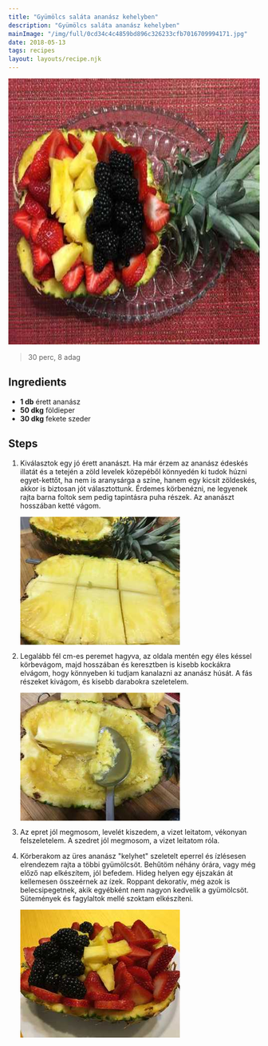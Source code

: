 ```yaml
---
title: "Gyümölcs saláta ananász kehelyben"
description: "Gyümölcs saláta ananász kehelyben"
mainImage: "/img/full/0cd34c4c4859bd896c326233cfb7016709994171.jpg"
date: 2018-05-13
tags: recipes
layout: layouts/recipe.njk
---
```

                            
<p align="center"><a href="https://cookpad.com/hu/receptek/4913588-gyumolcs-salata-ananasz-kehelyben" rel="Recipe source page"><img width="751" height="532" src="/img/full/0cd34c4c4859bd896c326233cfb7016709994171.jpg"/></a></p>

> 30 perc, 8 adag 

## Ingredients
* **1 db** érett ananász
* **50 dkg** földieper
* **30 dkg** fekete szeder

## Steps

1. Kiválasztok egy jó érett ananászt. Ha már érzem az ananász édeskés illatát és a tetején a zöld levelek közepéből könnyedén ki tudok húzni egyet-kettőt, ha nem is aranysárga a színe, hanem egy kicsit zöldeskés, akkor is biztosan jót választottunk. Érdemes körbenézni, ne legyenek rajta barna foltok sem pedig tapintásra puha részek. Az ananászt hosszában ketté vágom.
 
    <p><img width="320" height="256" align="left" src="/img/full/d98345e27c769a84cf25d565d54c1bc8526584f1.jpg"/></p><div style="clear: both"/>

2. Legalább fél cm-es peremet hagyva, az oldala mentén egy éles késsel körbevágom, majd hosszában és keresztben is kisebb kockákra elvágom, hogy könnyeben ki tudjam kanalazni az ananász húsát. A fás részeket kivágom, és kisebb darabokra szeletelem.
 
    <p><img width="320" height="256" align="left" src="/img/full/58bd3ef8c429ebec25d13876d2ce06f70984ab21.jpg"/></p><div style="clear: both"/>

3. Az epret jól megmosom, levelét kiszedem, a vizet leitatom, vékonyan felszeletelem. A szedret jól megmosom, a vizet leitatom róla.
 
    <div style="clear: both"/>

4. Körberakom az üres ananász "kelyhet" szeletelt eperrel és ízlésesen elrendezem rajta a többi gyümölcsöt. Behűtöm néhány órára, vagy még előző nap elkészítem, jól befedem. Hideg helyen egy éjszakán át kellemesen összeérnek az ízek. Roppant dekoratív, még azok is belecsipegetnek, akik egyébként nem nagyon kedvelik a gyümölcsöt. Sütemények és fagylaltok mellé szoktam elkészíteni.
 
    <p><img width="320" height="256" align="left" src="/img/full/318d0778f51e8bc5d57e6f5d07768506ca9329c4.jpg"/></p><div style="clear: both"/>

